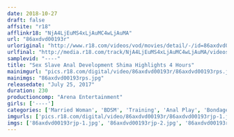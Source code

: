 ```yaml
---
date: 2018-10-27
draft: false
affsite: "r18"
afflinkr18: "NjA4LjEuMS4xLjAuMC4wLjAuMA"
url: "86axdvd00193r"
urloriginal: "http://www.r18.com/videos/vod/movies/detail/-/id=86axdvd00193r"
urlfinal: "http://media.r18.com/track/NjA4LjEuMS4xLjAuMC4wLjAuMA/videos/vod/movies/detail/-/id=86axdvd00193r"
samplevid: "----"
title: "Sex Slave Anal Development Shima Highlights 4 Hours"
mainimgurl: "pics.r18.com/digital/video/86axdvd00193r/86axdvd00193rps.jpg"
mainimgs: "86axdvd00193rps.jpg"
releasedate: "July 25, 2017"
duration: 230
productioncomp: "Arena Entertainment"
girls: ['----']
categories: ['Married Woman', 'BDSM', 'Training', 'Anal Play', 'Bondage', 'Compilation', 'Over 4 Hours']
imgurls: ['pics.r18.com/digital/video/86axdvd00193r/86axdvd00193rjp-1.jpg', 'pics.r18.com/digital/video/86axdvd00193r/86axdvd00193rjp-2.jpg', 'pics.r18.com/digital/video/86axdvd00193r/86axdvd00193rjp-3.jpg', 'pics.r18.com/digital/video/86axdvd00193r/86axdvd00193rjp-4.jpg', 'pics.r18.com/digital/video/86axdvd00193r/86axdvd00193rjp-5.jpg', 'pics.r18.com/digital/video/86axdvd00193r/86axdvd00193rjp-6.jpg', 'pics.r18.com/digital/video/86axdvd00193r/86axdvd00193rjp-7.jpg', 'pics.r18.com/digital/video/86axdvd00193r/86axdvd00193rjp-8.jpg', 'pics.r18.com/digital/video/86axdvd00193r/86axdvd00193rjp-9.jpg', 'pics.r18.com/digital/video/86axdvd00193r/86axdvd00193rjp-10.jpg', 'pics.r18.com/digital/video/86axdvd00193r/86axdvd00193rjp-11.jpg', 'pics.r18.com/digital/video/86axdvd00193r/86axdvd00193rjp-12.jpg', 'pics.r18.com/digital/video/86axdvd00193r/86axdvd00193rjp-13.jpg', 'pics.r18.com/digital/video/86axdvd00193r/86axdvd00193rjp-14.jpg', 'pics.r18.com/digital/video/86axdvd00193r/86axdvd00193rjp-15.jpg', 'pics.r18.com/digital/video/86axdvd00193r/86axdvd00193rjp-16.jpg', 'pics.r18.com/digital/video/86axdvd00193r/86axdvd00193rjp-17.jpg', 'pics.r18.com/digital/video/86axdvd00193r/86axdvd00193rjp-18.jpg', 'pics.r18.com/digital/video/86axdvd00193r/86axdvd00193rjp-19.jpg', 'pics.r18.com/digital/video/86axdvd00193r/86axdvd00193rjp-20.jpg']
imgs: ['86axdvd00193rjp-1.jpg', '86axdvd00193rjp-2.jpg', '86axdvd00193rjp-3.jpg', '86axdvd00193rjp-4.jpg', '86axdvd00193rjp-5.jpg', '86axdvd00193rjp-6.jpg', '86axdvd00193rjp-7.jpg', '86axdvd00193rjp-8.jpg', '86axdvd00193rjp-9.jpg', '86axdvd00193rjp-10.jpg', '86axdvd00193rjp-11.jpg', '86axdvd00193rjp-12.jpg', '86axdvd00193rjp-13.jpg', '86axdvd00193rjp-14.jpg', '86axdvd00193rjp-15.jpg', '86axdvd00193rjp-16.jpg', '86axdvd00193rjp-17.jpg', '86axdvd00193rjp-18.jpg', '86axdvd00193rjp-19.jpg', '86axdvd00193rjp-20.jpg']
---
```

